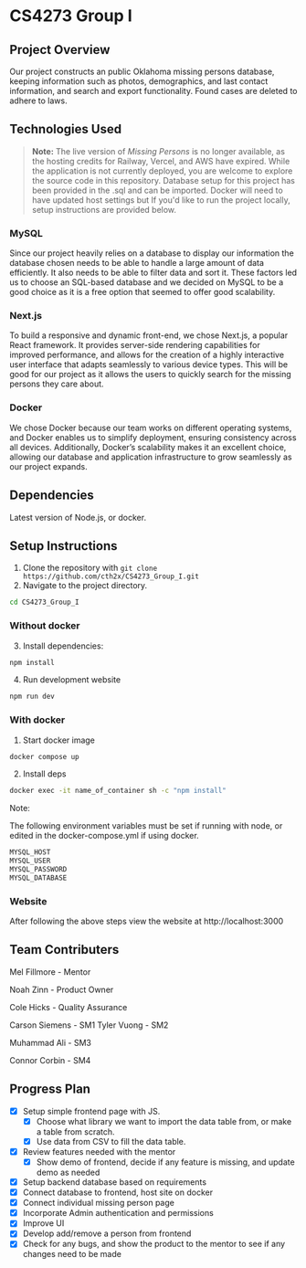# CS4273 Group I

## Project Overview
Our project constructs an public Oklahoma missing persons database, keeping information such as photos, demographics, and last contact information, and search and export functionality. Found cases are deleted to adhere to laws.

## Technologies Used
> **Note:** The live version of *Missing Persons* is no longer available, as the hosting credits for Railway, Vercel, and AWS have expired. While the application is not currently deployed, you are welcome to explore the source code in this repository. Database setup for this project has been provided in the .sql and can be imported. Docker will need to have updated host settings but If you'd like to run the project locally, setup instructions are provided below.
### MySQL
Since our project heavily relies on a database to display our information the database chosen needs to be able to handle a large amount of data efficiently. It also needs to be able to filter data and sort it. These factors led us to choose an SQL-based database and we decided on MySQL to be a good choice as it is a free option that seemed to offer good scalability. 

### Next.js
To build a responsive and dynamic front-end, we chose Next.js, a popular React framework. It provides server-side rendering capabilities for improved performance, and allows for the creation of a highly interactive user interface that adapts seamlessly to various device types. This will be good for our project as it allows the users to quickly search for the missing persons they care about. 

### Docker
We chose Docker because our team works on different operating systems, and Docker enables us to simplify deployment, ensuring consistency across all devices. Additionally, Docker’s scalability makes it an excellent choice, allowing our database and application infrastructure to grow seamlessly as our project expands.

## Dependencies
Latest version of Node.js, or docker. 


## Setup Instructions
1. Clone the repository with `git clone https://github.com/cth2x/CS4273_Group_I.git`
2. Navigate to the project directory.
  ```bash
cd CS4273_Group_I
```

### Without docker

3. Install dependencies:

```bash
npm install
```

4. Run development website

```bash
npm run dev
```


### With docker

1. Start docker image
```bash
docker compose up
```

2. Install deps

```bash
docker exec -it name_of_container sh -c "npm install"
```

Note: 

The following environment variables must be set if running with node, or edited in the docker-compose.yml if using docker.

```bash
MYSQL_HOST
MYSQL_USER
MYSQL_PASSWORD
MYSQL_DATABASE
```

### Website

After following the above steps view the website at http://localhost:3000


## Team Contributers
Mel Fillmore - Mentor

Noah Zinn - Product Owner

Cole Hicks - Quality Assurance

Carson Siemens - SM1
Tyler Vuong - SM2

Muhammad Ali - SM3

Connor Corbin - SM4

## Progress Plan
- [X] Setup simple frontend page with JS.
  - [X] Choose what library we want to import the data table from, or make a table from scratch.
  - [X] Use data from CSV to fill the data table.
- [X] Review features needed with the mentor
  - [X] Show demo of frontend, decide if any feature is missing, and update demo as needed
- [X] Setup backend database based on requirements
- [X] Connect database to frontend, host site on docker
- [X] Connect individual missing person page
- [X] Incorporate Admin authentication and permissions
- [X] Improve UI
- [X] Develop add/remove a person from frontend
- [X] Check for any bugs, and show the product to the mentor to see if any changes need to be made
